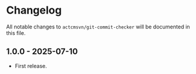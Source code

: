 # Changelog

All notable changes to `actcmsvn/git-commit-checker` will be documented in this file.

## 1.0.0 - 2025-07-10

- First release.
